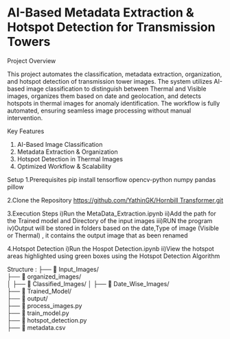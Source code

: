 # AI-Based Metadata Extraction  & Hotspot Detection for Transmission Towers

Project Overview

This project automates the classification, metadata extraction, organization, and hotspot detection of transmission tower images. The system utilizes AI-based image classification to distinguish between Thermal and Visible images, organizes them based on date and geolocation, and detects hotspots in thermal images for anomaly identification. The workflow is fully automated, ensuring seamless image processing without manual intervention.
 
Key Features
1. AI-Based Image Classification
2. Metadata Extraction & Organization
3. Hotspot Detection in Thermal Images
4. Optimized Workflow & Scalability

Setup 
1.Prerequisites
pip install tensorflow opencv-python numpy pandas pillow

2.Clone the Repository
[https://github.com/YathinGK/Hornbill Transformer.git](https://github.com/YathinGK/Hornbill_Transformer.git)

3.Execution Steps
 i)Run the MetaData_Extraction.ipynb
 ii)Add the path for the Trained model and Directory of the input images
 iii)RUN the program
 iv)Output will be stored in folders based on the date,Type of image (Visible or Thermal) , it contains the output image that as been renamed

 4.Hotspot Detection
 i)Run the Hospot Detection.ipynb
 ii)View the hotspot areas highlighted using green boxes using the Hotspot Detection Algorithm

Structure :
├── 📂 Input_Images/         
├── 📂 organized_images/      
│   ├── 📂 Classified_Images/ 
│   ├── 📂 Date_Wise_Images/  
├── 📂 Trained_Model/         
├── 📂 output/                
├── 📄 process_images.py      
├── 📄 train_model.py         
├── 📄 hotspot_detection.py   
├── 📄 metadata.csv 
